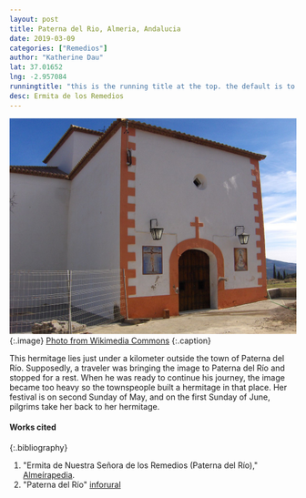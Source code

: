 ```yaml
---
layout: post
title: Paterna del Rio, Almeria, Andalucia
date: 2019-03-09
categories: ["Remedios"]
author: "Katherine Dau"
lat: 37.01652
lng: -2.957084
runningtitle: "this is the running title at the top. the default is to display the site title, so to activate the running title you will need to uncomment in the post.html layout"
desc: Ermita de los Remedios
---
```

![Ermita de Ntra. Sra. de los Remedios](images/paterna-del-rio-rem.jpg)
   {:.image}
[Photo from Wikimedia Commons](https://commons.wikimedia.org/wiki/File:Ermita_Paterna.JPG)
   {:.caption}

This hermitage lies just under a kilometer outside the town of Paterna del Río. Supposedly, a traveler was bringing the image to Paterna del Río and stopped for a rest. When he was ready to continue his journey, the image became too heavy so the townspeople built a hermitage in that place. Her festival is on second Sunday of May, and on the first Sunday of June, pilgrims take her back to her hermitage.

#### Works cited

{:.bibliography}
1. "Ermita de Nuestra Señora de los Remedios (Paterna del Río)," [Almeírapedia](https://almeriapedia.wikanda.es/wiki/Ermita_de_Nuestra_Se%C3%B1ora_de_los_Remedios_(Paterna_del_R%C3%ADo)).
2. "Paterna del Río" [inforural](http://www.inforural.com/vermunicipio/almeria/paternadelrio)
